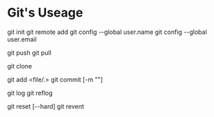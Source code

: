 # Git's Useage

git init
git remote add <remote-name> <url>
git config --global user.name   <name>
git config --global user.email  <email>

git push
git pull 

git clone


git add <file/.>
git commit [-m "<content>"] 

git log
git reflog

git reset [--hard] 
git revent
